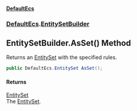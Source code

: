 #### [DefaultEcs](./index.md 'index')
### [DefaultEcs](./DefaultEcs.md 'DefaultEcs').[EntitySetBuilder](./DefaultEcs-EntitySetBuilder.md 'DefaultEcs.EntitySetBuilder')
## EntitySetBuilder.AsSet() Method
Returns an [EntitySet](./DefaultEcs-EntitySet.md 'DefaultEcs.EntitySet') with the specified rules.  
```C#
public DefaultEcs.EntitySet AsSet();
```
#### Returns
[EntitySet](./DefaultEcs-EntitySet.md 'DefaultEcs.EntitySet')  
The [EntitySet](./DefaultEcs-EntitySet.md 'DefaultEcs.EntitySet').  
